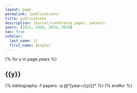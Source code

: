 ```yaml
---
layout: page
permalink: /publications/
title: publications
description: Journal/conference paper, patents.
years: [2021, 2020, 2019, 2018]
nav: true
scholar:
  last_name: Ji
  first_name: Qinglei
---
```


<div class="publications">

{% for y in page.years %}
  <h2 class="year">{{y}}</h2>
  {% bibliography -f papers -q @*[year={{y}}]* %}
{% endfor %}

</div>
